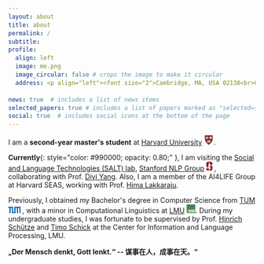 ```yaml
---
layout: about
title: about
permalink: /
subtitle:
profile:
  align: left
  image: me.png
  image_circular: false # crops the image to make it circular
  address: <p align="left"><font size="2">Cambridge, MA, USA 02138<br>Graduate School of Arts and Sciences, Harvard University</font></p>

news: true  # includes a list of news items
selected_papers: true # includes a list of papers marked as "selected={true}"
social: true  # includes social icons at the bottom of the page
--- 
```

I am a **second-year master's student** at [Harvard University](https://www.harvard.edu/) <img src="assets/img/h.png" alt="h" height="20px">.

**Currently**{: style="color: #990000; opacity: 0.80;" }, I am visiting the [Social and Language Technologies (SALT) lab](https://cs.stanford.edu/~diyiy/group.html), 
	[Stanford NLP Group](https://nlp.stanford.edu/) <img src="assets/img/Stanford.png" alt="s" height="19px"> , collaborating with Prof.
	[Diyi Yang](https://cs.stanford.edu/~diyiy/index.html).
Also, I am a member of the 
	AI4LIFE Group at 
	Harvard SEAS, working with Prof. 
	[Hima Lakkaraju](https://himalakkaraju.github.io/).

<!-- **„Die Luft der Freiheit weht.“** -->
<!-- **„Der Mensch denkt, Gott lenkt.“** -->
Previously, I obtained my Bachelor's degree in Computer Science from 
	[TUM](https://www.tum.de/en/) <img src="assets/img/TUM.png" alt="tum" height="13px"> , with a minor in Computational Linguistics at 
	[LMU](https://www.lmu.de/en/) <img src="assets/img/LMU.jpeg" alt="lmu" height="18px">. During my undergraduate studies, I was fortunate to be supervised by Prof. 
	[Hinrich Schütze](https://scholar.google.com/citations?user=qIL9dWUAAAAJ&hl=en) and [Timo Schick](https://scholar.google.de/citations?user=k8CKy5UAAAAJ&hl=en)
	at the Center for Information and Language Processing, LMU.

**„Der Mensch denkt, Gott lenkt.“ -- 谋事在人，成事在天。“**

<!-- My research interests lie in **Human-Centered NLP**{: style="color: #990000; opacity: 0.80;" }, with a particular focus on: i) `Learning from Human Language`; ii) `Learning from Human Interaction` and for iii) `Ensuring Reliable Human Impact`. -->



